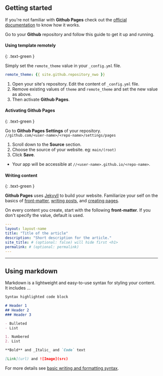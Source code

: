 ## Getting started

If you're not familiar with **Github Pages**
check out the [official documentation][documentation] to know how it works.

Go to your **Github** repository and follow this guide to get it up and running.

[new]: https://github.com/new "Create new repository"
[documentation]: https://docs.github.com/en/pages "Github Pages Documentation"

#### Using template remotely
{: .text-green }

Simply set the `remote_theme` value in your `_config.yml` file.

```yml
remote_theme: {{ site.github.repository_nwo }}
```

1. Open your site's repository. Edit the content of  `_config.yml` file.
2. Remove existing values of `theme` and `remote_theme` and set the new value as above.
3. Then activate **Github Pages**.


#### Activating Github Pages
{: .text-green }

Go to **Github Pages Settings** of your repository.  
`//github.com/<user-name>/<repo-name>/settings/pages`

1. Scroll down to the **Source** section.
2. Choose the source of your website. eg: `main/(root)`
3. Click **Save**.

- Your app will be accessible at `//<user-name>.github.io/<repo-name>`.


#### Writing content
{: .text-green }

**Github Pages** uses [Jekyyll][jekyllrb.com] to build your website.
Familiarize your self on the basics of [front-matter][],
[writing posts][], and [creating pages][].

On every content you create, start with the following **front-matter**.
If you don't specify the value, default is used.

[jekyllrb.com]: https://jekyllrb.com/
[front-matter]: https://jekyllrb.com/docs/frontmatter/ "Read more"
[writing posts]: https://jekyllrb.com/docs/posts/
[creating pages]: https://jekyllrb.com/docs/pages/

```yml
---
layout: layout-name
title: "Title of the article"
description: "Short description for the article."
site_title: # (optional: false) will hide first <h1>
permalink: # (optional: permalink)
---
```


***

## Using markdown

Markdown is a lightweight and easy-to-use syntax for styling your content. It includes &hellip;

```markdown
Syntax highlighted code block

# Header 1
## Header 2
### Header 3

- Bulleted
- List

1. Numbered
2. List

**Bold** and _Italic_ and `Code` text

[Link](url) and ![Image](src)
```

For more details see [basic writing and formatting syntax](https://docs.github.com/en/github/writing-on-github/getting-started-with-writing-and-formatting-on-github/basic-writing-and-formatting-syntax).
